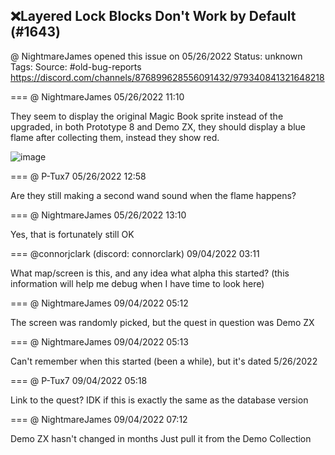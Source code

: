 ## ❌Layered Lock Blocks Don't Work by Default (#1643)
@ NightmareJames opened this issue on 05/26/2022
Status: unknown
Tags: 
Source: #old-bug-reports https://discord.com/channels/876899628556091432/979340841321648218


=== @ NightmareJames 05/26/2022 11:10

They seem to display the original Magic Book sprite instead of the upgraded, in both Prototype 8 and Demo ZX, they should display a blue flame after collecting them, instead they show red.

![image](https://cdn.discordapp.com/attachments/979340841321648218/979340941498384414/zc_screen00011.png?ex=65e9a0d3&is=65d72bd3&hm=f390015804b4ee8723d7f68b65f014a3744a68cba511bef04c2517f43c066a71&)

=== @ P-Tux7 05/26/2022 12:58

Are they still making a second wand sound when the flame happens?

=== @ NightmareJames 05/26/2022 13:10

Yes, that is fortunately still OK

=== @connorjclark (discord: connorclark) 09/04/2022 03:11

What map/screen is this, and any idea what alpha this started? (this information will help me debug when I have time to look here)

=== @ NightmareJames 09/04/2022 05:12

The screen was randomly picked, but the quest in question was Demo ZX

=== @ NightmareJames 09/04/2022 05:13

Can't remember when this started (been a while), but it's dated 5/26/2022

=== @ P-Tux7 09/04/2022 05:18

Link to the quest?
IDK if this is exactly the same as the database version

=== @ NightmareJames 09/04/2022 07:12

Demo ZX hasn't changed in months
Just pull it from the Demo Collection
